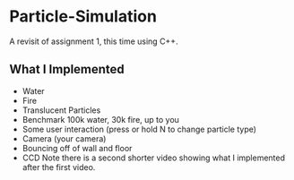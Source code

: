 # Particle-Simulation
A revisit of assignment 1, this time using C++.

## What I Implemented
* Water
* Fire
* Translucent Particles
* Benchmark 100k water, 30k fire, up to you
* Some user interaction (press or hold N to change particle type)
* Camera (your camera)
* Bouncing off of wall and floor
* CCD
Note there is a second shorter video showing what I implemented after the first video.
